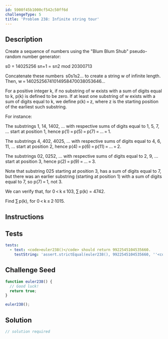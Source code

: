 ```yaml
---
id: 5900f45b1000cf542c50ff6d
challengeType: 5
title: 'Problem 238: Infinite string tour'
---
```


## Description
<section id='description'>
Create a sequence of numbers using the "Blum Blum Shub" pseudo-random number generator:

s0
    =
    14025256
  sn+1
    =
    sn2 mod 20300713


Concatenate these numbers  s0s1s2… to create a string w of infinite length.
Then, w = 14025256741014958470038053646…

For a positive integer k, if no substring of w exists with a sum of digits equal to k, p(k) is defined to be zero. If at least one substring of w exists with a sum of digits equal to k, we define p(k) = z, where z is the starting position of the earliest such substring.

For instance:

The substrings 1, 14, 1402, … 
with respective sums of digits equal to 1, 5, 7, …
start at position 1, hence p(1) = p(5) = p(7) = … = 1.

The substrings 4, 402, 4025, …
with respective sums of digits equal to 4, 6, 11, …
start at position 2, hence p(4) = p(6) = p(11) = … = 2.

The substrings 02, 0252, …
with respective sums of digits equal to 2, 9, …
start at position 3, hence p(2) = p(9) = … = 3.

Note that substring 025 starting at position 3, has a sum of digits equal to 7, but there was an earlier substring (starting at position 1) with a sum of digits equal to 7, so p(7) = 1, not 3.

We can verify that, for 0 < k ≤ 103, ∑ p(k) = 4742.

Find ∑ p(k), for 0 < k ≤ 2·1015.
</section>

## Instructions
<section id='instructions'>

</section>

## Tests
<section id='tests'>

```yml
tests:
  - text: <code>euler238()</code> should return 9922545104535660.
    testString: 'assert.strictEqual(euler238(), 9922545104535660, ''<code>euler238()</code> should return 9922545104535660.'');'

```

</section>

## Challenge Seed
<section id='challengeSeed'>

<div id='js-seed'>

```js
function euler238() {
  // Good luck!
  return true;
}

euler238();
```

</div>



</section>

## Solution
<section id='solution'>

```js
// solution required
```
</section>
